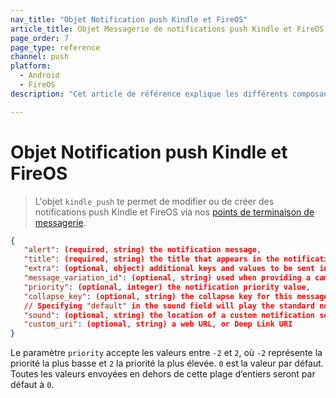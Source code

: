 ```yaml
---
nav_title: "Objet Notification push Kindle et FireOS"
article_title: Objet Messagerie de notifications push Kindle et FireOS
page_order: 7
page_type: reference
channel: push
platform:
  - Android
  - FireOS
description: "Cet article de référence explique les différents composants de l'objet push de Braze Kindle et FireOS."

---
```


# Objet Notification push Kindle et FireOS

> L'objet `kindle_push` te permet de modifier ou de créer des notifications push Kindle et FireOS via nos [points de terminaison de messagerie]({{site.baseurl}}/api/endpoints/messaging).

```json
{
   "alert": (required, string) the notification message,
   "title": (required, string) the title that appears in the notification drawer,
   "extra": (optional, object) additional keys and values to be sent in the push,
   "message_variation_id": (optional, string) used when providing a campaign_id to specify which message variation this message should be tracked under (must be an Kindle/FireOS Push Message),
   "priority": (optional, integer) the notification priority value,
   "collapse_key": (optional, string) the collapse key for this message,
   // Specifying "default" in the sound field will play the standard notification sound
   "sound": (optional, string) the location of a custom notification sound within the app,
   "custom_uri": (optional, string) a web URL, or Deep Link URI
}
```

Le paramètre `priority` accepte les valeurs entre `-2` et `2`, où `-2` représente la priorité la plus basse et `2` la priorité la plus élevée. `0` est la valeur par défaut. Toutes les valeurs envoyées en dehors de cette plage d’entiers seront par défaut à `0`.
